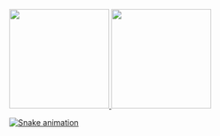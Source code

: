 <div>
<a href="https://github.com/thiagobragato">
<img height="180em" src="https://github-readme-stats.vercel.app/api/top-langs/?userthiagobragato&layout=compact&langs_count=7&theme=dracula"/>
<img height="180em" src="https://github-readme-stats.vercel.app/api?username=thiagobragato&show_icons=true&theme=dark&include_all_commits=true&count_private=true"/>
</div>

![Snake animation](https://github.com/thiagobragato/thiagobragato/blob/output/github-contribution-grid-snake.svg)
